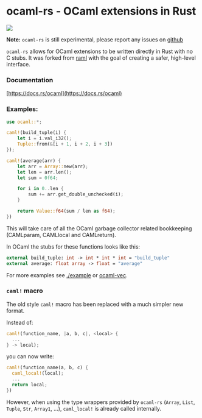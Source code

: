 # ocaml-rs - OCaml extensions in Rust

<a href="https://crates.io/crates/ocaml">
    <img src="https://img.shields.io/crates/v/ocaml.svg">
</a>

**Note:** `ocaml-rs` is still experimental, please report any issues on [github](https://github.com/zshipko/ocaml-rs/issues)

`ocaml-rs` allows for OCaml extensions to be written directly in Rust with no C stubs. It was forked from [raml](https://crates.io/crates/raml) with the goal of creating a safer, high-level interface.

### Documentation

[https://docs.rs/ocaml](https://docs.rs/ocaml)

### Examples:

```rust
use ocaml::*;

caml!(build_tuple(i) {
    let i = i.val_i32();
    Tuple::from(&[i + 1, i + 2, i + 3])
});

caml!(average(arr) {
    let arr = Array::new(arr);
    let len = arr.len();
    let sum = 0f64;

    for i in 0..len {
        sum += arr.get_double_unchecked(i);
    }

    return Value::f64(sum / len as f64);
})
```

This will take care of all the OCaml garbage collector related bookkeeping (CAMLparam, CAMLlocal and CAMLreturn).

In OCaml the stubs for these functions looks like this:

```ocaml
external build_tuple: int -> int * int * int = "build_tuple"
external average: float array -> float = "average"
```

For more examples see [./example](https://github.com/zshipko/ocaml-rs/blob/master/example) or [ocaml-vec](https://github.com/zshipko/ocaml-vec).

### `caml!` macro

The old style `caml!` macro has been replaced with a much simpler new format.

Instead of:

```rust
caml!(function_name, |a, b, c|, <local> {
  ...
} -> local);
```

you can now write:

```rust
caml!(function_name(a, b, c) {
  caml_local!(local);
  ...
  return local;
})
```

However, when using the type wrappers provided by `ocaml-rs` (`Array`, `List`, `Tuple`, `Str`, `Array1`, ...), `caml_local!` is already called internally.
```
